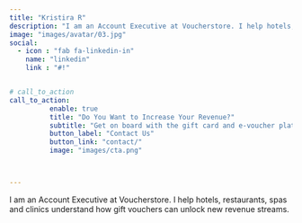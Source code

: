 ```yaml
---
title: "Kristira R"
description: "I am an Account Executive at Voucherstore. I help hotels, restaurants, spas and clinics understand how gift vouchers can unlock new revenue streams."
image: "images/avatar/03.jpg"
social:
  - icon : "fab fa-linkedin-in"
    name: "linkedin"
    link : "#!"


# call_to_action
call_to_action:
          enable: true
          title: "Do You Want to Increase Your Revenue?"
          subtitle: "Get on board with the gift card and e-voucher platform that is accelerating revenue for hospitality and leisure businesses across Thailand. Voucherstore is the streamlined e-voucher software you have been waiting for."
          button_label: "Contact Us"
          button_link: "contact/"
          image: "images/cta.png"



---
```


I am an Account Executive at Voucherstore. I help hotels, restaurants, spas and clinics understand how gift vouchers can unlock new revenue streams.
